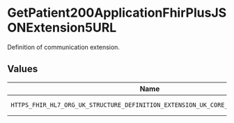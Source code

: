 # GetPatient200ApplicationFhirPlusJSONExtension5URL

Definition of communication extension.


## Values

| Name                                                                             | Value                                                                            |
| -------------------------------------------------------------------------------- | -------------------------------------------------------------------------------- |
| `HTTPS_FHIR_HL7_ORG_UK_STRUCTURE_DEFINITION_EXTENSION_UK_CORE_NHS_COMMUNICATION` | https://fhir.hl7.org.uk/StructureDefinition/Extension-UKCore-NHSCommunication    |